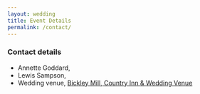 ```yaml
---
layout: wedding
title: Event Details
permalink: /contact/
---
```


### Contact details
- Annette Goddard, 
- Lewis Sampson, 
- Wedding venue, <a href="https://www.bickleymill.co.uk/"> Bickley Mill, Country Inn & Wedding Venue</a>

